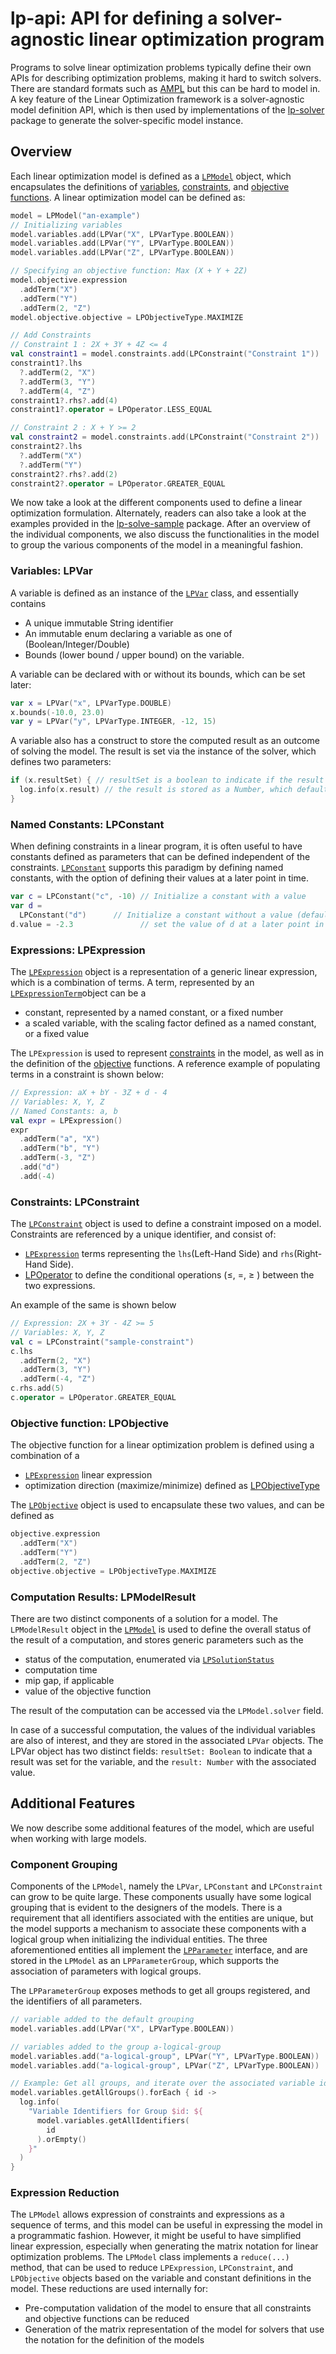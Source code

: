 # lp-api: API for defining a solver-agnostic linear optimization program

Programs to solve linear optimization problems typically define their own APIs
for describing optimization problems, making it hard to switch solvers. There
are standard formats such as [AMPL](https://ampl.com) but this can be hard to
model in. A key feature of the Linear Optimization framework is a
solver-agnostic model definition API, which is then used by implementations of
the [lp-solver](../lp-solver/README.md) package to generate the solver-specific
model instance.

## Overview

Each linear optimization model is defined as a [`LPModel`](#lpmodel) object,
which encapsulates the definitions of
[variables](#lpvar), [constraints](#lpconstraint),
and [objective functions](#lpobjective). A linear optimization model can be
defined as:

```kotlin
model = LPModel("an-example")
// Initializing variables
model.variables.add(LPVar("X", LPVarType.BOOLEAN))
model.variables.add(LPVar("Y", LPVarType.BOOLEAN))
model.variables.add(LPVar("Z", LPVarType.BOOLEAN))

// Specifying an objective function: Max (X + Y + 2Z)
model.objective.expression
  .addTerm("X")
  .addTerm("Y")
  .addTerm(2, "Z")
model.objective.objective = LPObjectiveType.MAXIMIZE

// Add Constraints
// Constraint 1 : 2X + 3Y + 4Z <= 4
val constraint1 = model.constraints.add(LPConstraint("Constraint 1"))
constraint1?.lhs
  ?.addTerm(2, "X")
  ?.addTerm(3, "Y")
  ?.addTerm(4, "Z")
constraint1?.rhs?.add(4)
constraint1?.operator = LPOperator.LESS_EQUAL

// Constraint 2 : X + Y >= 2
val constraint2 = model.constraints.add(LPConstraint("Constraint 2"))
constraint2?.lhs
  ?.addTerm("X")
  ?.addTerm("Y")
constraint2?.rhs?.add(2)
constraint2?.operator = LPOperator.GREATER_EQUAL
```

We now take a look at the different components used to define a linear
optimization formulation. Alternately, readers can also take a look at the
examples provided in the [lp-solve-sample](../lp-solver-sample/README.md)
package. After an overview of the individual components, we also discuss the
functionalities in the model to group the various components of the model in a
meaningful fashion.

### Variables: LPVar <a name="lpvar"></a>

A variable is defined as an instance of the [
`LPVar`](src/main/kotlin/com/lpapi/model/LPVar.kt) class, and essentially
contains

* A unique immutable String identifier
* An immutable enum declaring a variable as one of (Boolean/Integer/Double)
* Bounds (lower bound / upper bound) on the variable.

A variable can be declared with or without its bounds, which can be set later:

```kotlin
var x = LPVar("x", LPVarType.DOUBLE)
x.bounds(-10.0, 23.0)
var y = LPVar("y", LPVarType.INTEGER, -12, 15)
```

A variable also has a construct to store the computed result as an outcome of
solving the model. The result is set via the instance of the solver, which
defines two parameters:

```kotlin
if (x.resultSet) { // resultSet is a boolean to indicate if the result was set
  log.info(x.result) // the result is stored as a Number, which defaults to 0
}
```

### Named Constants: LPConstant

When defining constraints in a linear program, it is often useful to have
constants defined as parameters that can be defined independent of the
constraints. [`LPConstant`](./src/main/kotlin/com/lpapi/model/LPConstant.kt)
supports this paradigm by defining named constants, with the option of defining
their values at a later point in time.

```kotlin
var c = LPConstant("c", -10) // Initialize a constant with a value
var d =
  LPConstant("d")      // Initialize a constant without a value (defaults to 0)
d.value = -2.3               // set the value of d at a later point in time.
```

### Expressions: LPExpression <a name="lpexpression"></a>

The [`LPExpression`](./src/main/kotlin/com/lpapi/model/LPExpression.kt) object
is a representation of a generic linear expression, which is a combination of
terms. A term, represented by an [
`LPExpressionTerm`](./src/main/kotlin/com/lpapi/model/LPExpressionTerm.kt)object
can be a

* constant, represented by a named constant, or a fixed number
* a scaled variable, with the scaling factor defined as a named constant, or a
  fixed value

The `LPExpression` is used to represent [constraints](#lpconstraint) in the
model, as well as in the definition of the
[objective](#lpobjective) functions. A reference example of populating terms in
a constraint is shown below:

```kotlin
// Expression: aX + bY - 3Z + d - 4
// Variables: X, Y, Z
// Named Constants: a, b
val expr = LPExpression()
expr
  .addTerm("a", "X")
  .addTerm("b", "Y")
  .addTerm(-3, "Z")
  .add("d")
  .add(-4)
```

### Constraints: LPConstraint <a name="lpconstraint"></a>

The [`LPConstraint`](./src/main/kotlin/com/lpapi/model/LPConstraint.kt) object
is used to define a constraint imposed on a model. Constraints are referenced by
a unique identifier, and consist of:

* [`LPExpression`](#lpexpression) terms representing the `lhs`(Left-Hand Side)
  and `rhs`(Right-Hand Side).
* [LPOperator](src/main/kotlin/io/github/mohitc/lpapi/model/enums/LPOperator.kt)
  to define the conditional operations
  (&leq;, =, &geq; ) between the two expressions.

An example of the same is shown below

```kotlin
// Expression: 2X + 3Y - 4Z >= 5
// Variables: X, Y, Z
val c = LPConstraint("sample-constraint")
c.lhs
  .addTerm(2, "X")
  .addTerm(3, "Y")
  .addTerm(-4, "Z")
c.rhs.add(5)
c.operator = LPOperator.GREATER_EQUAL
```

### Objective function: LPObjective <a name="lpobjective"></a>

The objective function for a linear optimization problem is defined using a
combination of a

* [`LPExpression`](#lpexpression) linear expression
* optimization direction (maximize/minimize) defined as
  [LPObjectiveType](src/main/kotlin/io/github/mohitc/lpapi/model/enums/LPObjectiveType.kt)

The [`LPObjective`](./src/main/kotlin/com/lpapi/model/LPObjective.kt) object is
used to encapsulate these two values, and can be defined as

```kotlin
objective.expression
  .addTerm("X")
  .addTerm("Y")
  .addTerm(2, "Z")
objective.objective = LPObjectiveType.MAXIMIZE
```

### Computation Results: LPModelResult

There are two distinct components of a solution for a model. The `LPModelResult`
object in the [`LPModel`](./src/main/kotlin/com/lpapi/model/LPModel.kt) is used
to define the overall status of the result of a computation, and stores generic
parameters such as the

* status of the computation, enumerated via [
  `LPSolutionStatus`](src/main/kotlin/io/github/mohitc/lpapi/model/enums/LPSolutionStatus.kt)
* computation time
* mip gap, if applicable
* value of the objective function

The result of the computation can be accessed via the `LPModel.solver` field.

In case of a successful computation, the values of the individual variables are
also of interest, and they are stored in the associated `LPVar` objects. The
LPVar object has two distinct fields: `resultSet: Boolean` to indicate that a
result was set for the variable, and the `result: Number` with the associated
value.

## Additional Features

We now describe some additional features of the model, which are useful when
working with large models.

### Component Grouping

Components of the `LPModel`, namely the `LPVar`, `LPConstant` and `LPConstraint`
can grow to be quite large. These components usually have some logical grouping
that is evident to the designers of the models. There is a requirement that all
identifiers associated with the entities are unique, but the model supports a
mechanism to associate these components with a logical group when initializing
the individual entities. The three aforementioned entities all implement the [
`LPParameter`](./src/main/kotlin/com/lpapi/model/LPParameter.kt) interface, and
are stored in the
`LPModel` as an `LPParameterGroup`, which supports the association of parameters
with logical groups.

The `LPParameterGroup` exposes methods to get all groups registered, and the
identifiers of all parameters.

```kotlin
// variable added to the default grouping
model.variables.add(LPVar("X", LPVarType.BOOLEAN))

// variables added to the group a-logical-group
model.variables.add("a-logical-group", LPVar("Y", LPVarType.BOOLEAN))
model.variables.add("a-logical-group", LPVar("Z", LPVarType.BOOLEAN))

// Example: Get all groups, and iterate over the associated variable identifiers in the group
model.variables.getAllGroups().forEach { id ->
  log.info(
    "Variable Identifiers for Group $id: ${
      model.variables.getAllIdentifiers(
        id
      ).orEmpty()
    }"
  )
}
```

### Expression Reduction

The `LPModel` allows expression of constraints and expressions as a sequence of
terms, and this model can be useful in expressing the model in a programmatic
fashion. However, it might be useful to have simplified linear expression,
especially when generating the matrix notation for linear optimization problems.
The `LPModel` class implements a
`reduce(...)` method, that can be used to reduce `LPExpression`, `LPConstraint`,
and `LPObjective` objects based on the variable and constant definitions in the
model. These reductions are used internally for:

* Pre-computation validation of the model to ensure that all constraints and
  objective functions can be reduced
* Generation of the matrix representation of the model for solvers that use the
  notation for the definition of the models
